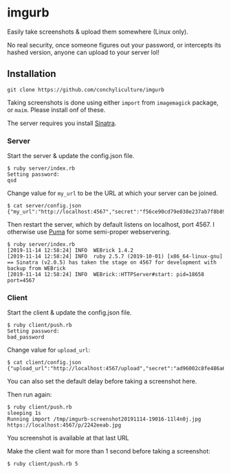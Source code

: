# imgurb

Easily take screenshots & upload them somewhere (Linux only).

No real security, once someone figures out your password, or intercepts its hashed version, anyone can upload to your server lol!

## Installation

```
git clone https://github.com/conchyliculture/imgurb
```

Taking screenshots is done using either `import` from `imagemagick` package, or `maim`. Please install onf of these.

The server requires you install [Sinatra](http://sinatrarb.com/).

### Server

Start the server & update the config.json file.

```
$ ruby server/index.rb
Setting password:
qsd
```

Change value for `my_url` to be the URL at which your server can be joined.
```
$ cat server/config.json 
{"my_url":"http://localhost:4567","secret":"f56ce90cd79e038e237ab7f8b89e804b5ebf59be8cda49fa97ca2da997ab2f5a","pics_dir":"pics"}
```

Then restart the server, which by default listens on localhost, port 4567. I otherwise use [Puma](https://github.com/puma/puma) for some semi-proper webservering.
```
$ ruby server/index.rb
[2019-11-14 12:58:24] INFO  WEBrick 1.4.2
[2019-11-14 12:58:24] INFO  ruby 2.5.7 (2019-10-01) [x86_64-linux-gnu]
== Sinatra (v2.0.5) has taken the stage on 4567 for development with backup from WEBrick
[2019-11-14 12:58:24] INFO  WEBrick::HTTPServer#start: pid=18658 port=4567
```


### Client

Start the client & update the config.json file.

```
$ ruby client/push.rb
Setting password:
bad_password
```

Change value for `upload_url`:
```
$ cat client/config.json
{"upload_url":"http://localhost:4567/upload","secret":"ad96002c8fe486a6ba924379e46d3b5b7a78bd80ddb56c935e823b0b33bca1d3","delay":1}
```

You can also set the default delay before taking a screenshot here.

Then run again:
```
$ ruby client/push.rb
sleeping 1s
Running import /tmp/imgurb-screenshot20191114-19016-11l4n0j.jpg
https://localhost:4567/p/2242eeab.jpg
```
You screenshot is available at that last URL

Make the client wait for more than 1 second before taking a screenshot:
```
$ ruby client/push.rb 5
```
